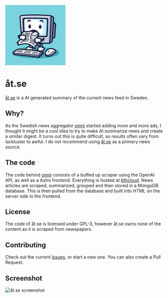 ![åt.se logo](https://github.com/pierrelefevre/at_se/blob/main/frontend/public/android-chrome-192x192.png?raw=true)

# åt.se
[åt.se](https://åt.se) is a AI generated summary of the current news feed in Sweden.

## Why?
As the Swedish news aggregator [omni](https://omni.se) started adding more and more ads, I thought it might be a cool idea to try to make AI summarize news and create a similar digest.
It turns out this is quite difficult, so results often vary from lackluster to awful. I do not recommend using [åt.se](https://åt.se) as a primary news source.

## The code
The code behind [omni](https://omni.se) consists of a buffed up scraper using the OpenAI API, as well as a Astro frontend. Everything is hosted at [kthcloud](https://cloud.cbh.kth.se). 
News articles are scraped, summarized, grouped and then stored in a MongoDB database. This is then pulled from the database and built into HTML on the server side in the frontend.

## License
The code of åt.se is licensed under GPL-3, however åt.se owns none of the content as it is scraped from newspapers.

## Contributing
Check out the current [Issues](https://github.com/pierrelefevre/at_se/issues), or start a new one. You can also create a Pull Request.

## Screenshot
![åt.se screenshot](https://github.com/pierrelefevre/at_se/assets/35996839/b7b81164-1951-45c5-977c-7f0a40a7cfb8)
